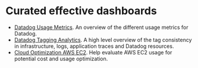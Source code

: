 # Curated effective dashboards

* [Datadog Usage Metrics](./datadog_usage_metrics/README.md). An overview of the different usage metrics for Datadog.
* [Datadog Tagging Analytics](./datadog_tagging_analytics/README.md). A high level overview of the tag consistency in infrastructure, logs, application traces and Datadog resources.
* [Cloud Optimization AWS EC2](./cloud_optimization_aws_ec2/README.md). Help evaluate AWS EC2 usage for potential cost and usage optimization.